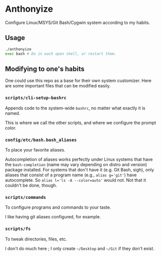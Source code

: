 # Anthonyize

Configure Linux/MSYS/Git Bash/Cygwin system according to my habits.

## Usage

```bash
./anthonyize
exec bash # Do in each open shell, or restart them.
```

## Modifying to one's habits

One could use this repo as a base for their own system customizer. Here are some important files that can be modified easily.

### `scripts/cli-setup-bashrc`

Appends code to the system-wide `bashrc`, no matter what exactly it is named.

This is where we call the other scripts, and where we configure the prompt color.

### `config/etc/bash.bash_aliases`

To place your favorite aliases.

Autocompletion of aliases works perfectly under Linux systems that have the `bash-completion` (name may vary depending on distro and version) package installed. For systems that don't have it (e.g. Git Bash, sigh), only aliases that consist of a program name (e.g., `alias g='git'`) have autocomplete. So `alias l='ls -A --color=auto'` would not. Not that it couldn't be done, though.

### `scripts/commands`

To configure programs and commands to your taste.

I like having git aliases configured, for example.

### `scripts/fs`

To tweak directories, files, etc.

I don't do much here ; I only create `~/Desktop` and `~/Git` if they don't exist.

